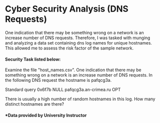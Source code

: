 # Cyber Security Analysis (DNS Requests)

One indication that there may be something wrong on a network is an increase number of DNS requests. Therefore, I was tasked with munging and analyzing a data set containing dns log names for unique hostnames. This allowed me to assess the risk factor of the sample network.

#### Security Task listed below:
Examine the file "host_names.csv". One indication that there may be something wrong on a network is an increase number of DNS requests. In the following DNS request the hostname is pafqcg3a.

Standard query 0x6f7b NULL pafqcg3a.an-crimea.ru OPT 

There is usually a high number of random hostnames in this log. How many distinct hostnames are there?

#### *Data provided by University Instructor
